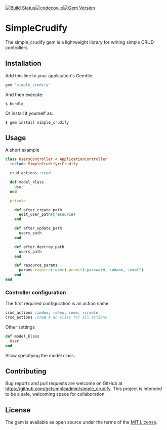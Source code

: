 [![Build Status](https://secure.travis-ci.org/getsimpleadmin/simple_crudify.svg?branch=master)](http://travis-ci.org/getsimpleadmin/simple_crudify)[![codecov.io](https://codecov.io/github/getsimpleadmin/simple_crudify/coverage.svg?branch=master)](https://codecov.io/github/getsimpleadmin/simple_crudify?branch=master)[![Gem Version](https://badge.fury.io/rb/simple_crudify.svg)](https://rubygems.org/gems/simple_crudify)
# SimpleCrudify

The simple_crudify gem is a lightweight library for writing simple CRUD controllers.

## Installation

Add this line to your application's Gemfile:

```ruby
gem 'simple_crudify'
```

And then execute:

    $ bundle

Or install it yourself as:

    $ gem install simple_crudify

## Usage

A short example

```ruby
class UsersController < ApplicationController
  include SimpleCrudify::Crudify

  crud_actions :crud

  def model_klass
    User
  end

  private

    def after_create_path
      edit_user_path(@resource)
    end

    def after_update_path
      users_path
    end

    def after_destroy_path
      users_path
    end

    def resource_params
      params.require(:user).permit(:password, :phone, :email)
    end
end
```

### Controller configuration

The first required configuration is an action name.

```ruby
crud_actions :index, :show, :new, :create
crud_actions :crud # an alias for all actions
```

Other settings

```ruby
def model_klass
  User
end
```

Allow specifying the model class.

## Contributing

Bug reports and pull requests are welcome on GitHub at https://github.com/getsimpleadmin/simple_crudify. This project is intended to be a safe, welcoming space for collaboration.


## License

The gem is available as open source under the terms of the [MIT License](http://opensource.org/licenses/MIT).
